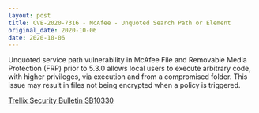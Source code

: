 ```yaml
---
layout: post
title: CVE-2020-7316 - McAfee - Unquoted Search Path or Element
original_date: 2020-10-06
date: 2020-10-06
---
```


Unquoted service path vulnerability in McAfee File and Removable Media Protection (FRP) prior to 5.3.0 allows local users to execute arbitrary code, with higher privileges, via execution and from a compromised folder. This issue may result in files not being encrypted when a policy is triggered.

[Trellix Security Bulletin SB10330](https://kcm.trellix.com/corporate/index?page=content&id=SB10330&showDraft=true)